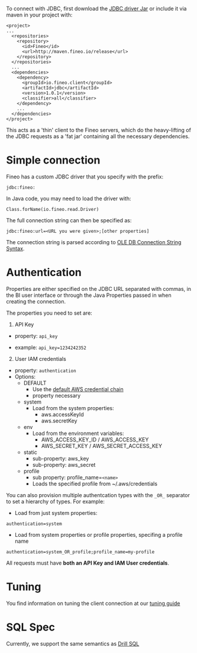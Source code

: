 

To connect with JDBC, first download the [JDBC driver Jar] or include it via maven in your 
project with:

```
<project>
...
  <repositories>
    <repository>
      <id>Fineo</id>
      <url>http://maven.fineo.io/release</url>
    </repository>
  </repositories>
  ...
  <dependencies>
    <dependency>
      <groupId>io.fineo.client</groupId>
      <artifactId>jdbc</artifactId>
      <version>1.0.1</version>
      <classifier>all</classifier>
    </dependency>
    ...
  </dependencies>
</project>
```

This acts as a 'thin' client to the Fineo servers, which do the heavy-lifting of the JDBC 
requests as a 'fat jar' containing all the necessary dependencies.

# Simple connection

Fineo has a custom JDBC driver that you specify with the prefix:

```
jdbc:fineo:
```

In Java code, you may need to load the driver with:
```
Class.forName(io.fineo.read.Driver)
```

The full connection string can then be specified as:

```
jdbc:fineo:url=<URL you were given>;[other properties]
```

The connection string is parsed according to 
[OLE DB Connection String Syntax](https://msdn.microsoft.com/en-us/library/windows/desktop/ms722656\(v=vs.85\).aspx).

# Authentication

Properties are either specified on the JDBC URL separated with commas, in the BI user interface 
or through the Java Properties passed in when creating the connection.

The properties you need to set are:

 1. API Key
   - property: ```api_key```
   * example: ```api_key=1234242352```
 2. User IAM credentials
  * property: ```authentication```
  * Options:
    * DEFAULT
        - Use the [default AWS credential chain]
        - property necessary
    * system
        - Load from the system properties:
            - aws.accessKeyId
            - aws.secretKey
    * env
        - Load from the environment variables:
            - AWS_ACCESS_KEY_ID / AWS_ACCESS_KEY
            - AWS_SECRET_KEY / AWS_SECRET_ACCESS_KEY
    * static
        - sub-property: aws_key
        - sub-property: aws_secret
    * profile
        - sub property: profile_name=```<name>```
        - Loads the specified profile from ~/.aws/credentials

You can also provision multiple authentcation types with the ```_OR_``` separator to set a 
hierarchy of types. For example:

 * Load from just system properties:
 
```authentication=system```

 * Load from system properties or profile properties, specifing a profile name
 
 ```authentication=system_OR_profile;profile_name=my-profile```


All requests must have **both an API Key and IAM User credentials**.

# Tuning

You find information on tuning the client connection at our [tuning guide](jdbc/tuning)


# SQL Spec

Currently, we support the same semantics as [Drill SQL](http://drill.apache.org/docs/sql-reference)


[JDBC Driver Jar]: http://maven.fineo.io/release/io/fineo/client/jdbc/1.0.1/jdbc-1.0.1-all.jar
[default AWS credential chain]: http://docs.aws.amazon.com/java-sdk/latest/developer-guide/credentials.html
